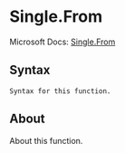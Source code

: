 ---
---

# Single.From

Microsoft Docs: [Single.From](https://docs.microsoft.com/en-us/powerquery-m/single-from)

## Syntax

```
Syntax for this function.
```

## About

About this function.

